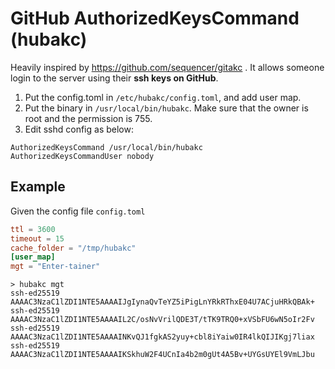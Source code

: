 # GitHub AuthorizedKeysCommand (hubakc)

Heavily inspired by https://github.com/sequencer/gitakc . It allows someone login to the server using their **ssh keys on GitHub**.

1. Put the config.toml in `/etc/hubakc/config.toml`, and add user map.
2. Put the binary in `/usr/local/bin/hubakc`. Make sure that the owner is root and the permission is 755.
3. Edit sshd config as below:

```
AuthorizedKeysCommand /usr/local/bin/hubakc
AuthorizedKeysCommandUser nobody
```

## Example

Given the config file `config.toml`

```toml
ttl = 3600
timeout = 15
cache_folder = "/tmp/hubakc"
[user_map]
mgt = "Enter-tainer"
```

```bssh
> hubakc mgt
ssh-ed25519 AAAAC3NzaC1lZDI1NTE5AAAAIJgIynaQvTeYZ5iPigLnYRkRThxE04U7ACjuHRkQBAk+
ssh-ed25519 AAAAC3NzaC1lZDI1NTE5AAAAIL2C/osNvVrilQDE3T/tTK9TRQ0+xVSbFU6wN5oIr2Fv
ssh-ed25519 AAAAC3NzaC1lZDI1NTE5AAAAINKvQJ1fgkAS2yuy+cbl8iYaiw0IR4lkQIJIKgj7liax
ssh-ed25519 AAAAC3NzaC1lZDI1NTE5AAAAIKSkhuW2F4UCnIa4b2m0gUt4A5Bv+UYGsUYEl9VmLJbu
```
